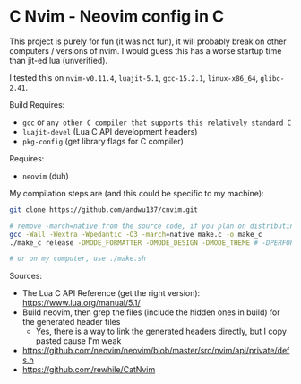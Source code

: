 # C Nvim - Neovim config in C
This project is purely for fun (it was not fun), it will probably break on other computers / versions of nvim.
I would guess this has a worse startup time than jit-ed lua (unverified).

I tested this on `nvim-v0.11.4`, `luajit-5.1`, `gcc-15.2.1`, `linux-x86_64`, `glibc-2.41`.

Build Requires:
- `gcc` or `any other C compiler that supports this relatively standard C`
- `luajit-devel` (Lua C API development headers)
- `pkg-config` (get library flags for C compiler)

Requires:
- `neovim` (duh)

My compilation steps are (and this could be specific to my machine):
```bash
git clone https://github.com/andwu137/cnvim.git

# remove -march=native from the source code, if you plan on distributing this to another computer
gcc -Wall -Wextra -Wpedantic -O3 -march=native make.c -o make_c
./make_c release -DMODE_FORMATTER -DMODE_DESIGN -DMODE_THEME # -DPERFORMANCE -DDEBUG

# or on my computer, use ./make.sh
```

Sources:
- The Lua C API Reference (get the right version): https://www.lua.org/manual/5.1/
- Build neovim, then grep the files (include the hidden ones in build) for the generated header files
    - Yes, there is a way to link the generated headers directly, but I copy pasted cause I'm weak
- https://github.com/neovim/neovim/blob/master/src/nvim/api/private/defs.h
- https://github.com/rewhile/CatNvim
